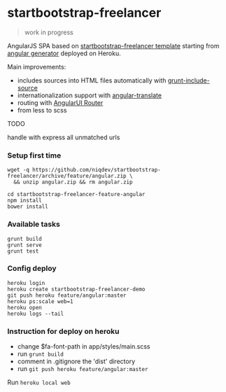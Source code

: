 # startbootstrap-freelancer

> work in progress

AngularJS SPA based on [startbootstrap-freelancer template](https://github.com/IronSummitMedia/startbootstrap-freelancer) starting from [angular generator](https://github.com/yeoman/generator-angular) deployed on Heroku.

Main improvements:
* includes sources into HTML files automatically with [grunt-include-source](https://github.com/jwvdiermen/grunt-include-source)
* internationalization support with [angular-translate](https://github.com/angular-translate/angular-translate)
* routing with [AngularUI Router](https://github.com/angular-ui/ui-router)
* from less to scss

TODO

handle with express all unmatched urls

### Setup first time
```
wget -q https://github.com/niqdev/startbootstrap-freelancer/archive/feature/angular.zip \
  && unzip angular.zip && rm angular.zip

cd startbootstrap-freelancer-feature-angular
npm install
bower install
```

### Available tasks
```
grunt build
grunt serve
grunt test
```

### Config deploy
```
heroku login
heroku create startbootstrap-freelancer-demo
git push heroku feature/angular:master
heroku ps:scale web=1
heroku open
heroku logs --tail
```

### Instruction for deploy on heroku

* change $fa-font-path in app/styles/main.scss
* run `grunt build`
* comment in .gitignore the 'dist' directory
* run `git push heroku feature/angular:master`

Run `heroku local web`
